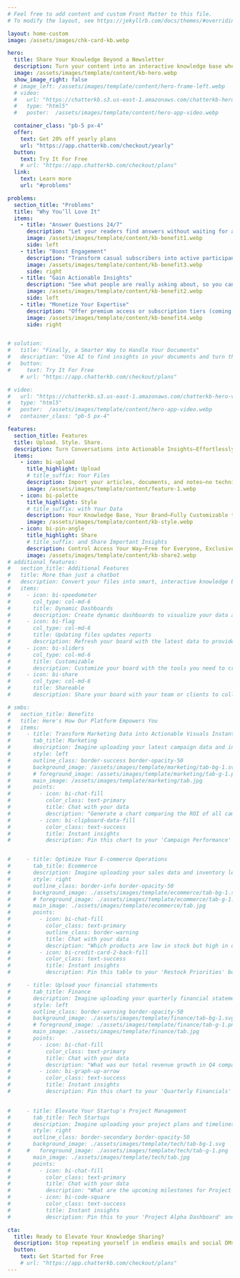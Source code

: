 ```yaml
---
# Feel free to add content and custom Front Matter to this file.
# To modify the layout, see https://jekyllrb.com/docs/themes/#overriding-theme-defaults

layout: home-custom
image: /assets/images/chk-card-kb.webp

hero:
  title: Share Your Knowledge Beyond a Newsletter
  description: Turn your content into an interactive knowledge base where your audience can ask questions and explore insights—day or night.
  image: /assets/images/template/content/kb-hero.webp
  show_image_right: false
  # image_left: /assets/images/template/content/hero-frame-left.webp
  # video:
  #   url: "https://chatterkb.s3.us-east-1.amazonaws.com/chatterkb-hero-video.m4v"
  #   type: "html5"
  #   poster:  /assets/images/template/content/hero-app-video.webp

  container_class: "pb-5 px-4"
  offer:
    text: Get 20% off yearly plans
    url: "https://app.chatterkb.com/checkout/yearly"
  button:
    text: Try It For Free
    # url: "https://app.chatterkb.com/checkout/plans"
  link:
    text: Learn more
    url: "#problems"

problems:
  section_title: "Problems"
  title: "Why You’ll Love It"
  items:
    - title: "Answer Questions 24/7"
      description: "Let your readers find answers without waiting for a reply—freeing you from repetitive messages."
      image: /assets/images/template/content/kb-benefit1.webp
      side: left
    - title: "Boost Engagement"
      description: "Transform casual subscribers into active participants who keep coming back for more."
      image: /assets/images/template/content/kb-benefit3.webp
      side: right
    - title: "Gain Actionable Insights"
      description: "See what people are really asking about, so you can tailor future content to their biggest needs."
      image: /assets/images/template/content/kb-benefit2.webp
      side: left   
    - title: "Monetize Your Expertise"
      description: "Offer premium access or subscription tiers (coming soon), turning your knowledge base into a revenue stream."
      image: /assets/images/template/content/kb-benefit4.webp
      side: right


# solution:
#   title: "Finally, a Smarter Way to Handle Your Documents"
#   description: "Use AI to find insights in your documents and turn them into reports that you can share with your team and clients."
#   button:
#     text: Try It For Free
    # url: "https://app.chatterkb.com/checkout/plans"

# video:
#   url: "https://chatterkb.s3.us-east-1.amazonaws.com/chatterkb-hero-video.m4v"
#   type: "html5"
#   poster:  /assets/images/template/content/hero-app-video.webp
#   container_class: "pb-5 px-4"

features:
  section_title: Features
  title: Upload. Style. Share.
  description: Turn Conversations into Actionable Insights—Effortlessly
  items:
    - icon: bi-upload
      title_highlight: Upload
      # title_suffix: Your Files
      description: Import your articles, documents, and notes—no technical skills needed. 
      image: /assets/images/template/content/feature-1.webp
    - icon: bi-palette
      title_highlight: Style
      # title_suffix: with Your Data
      description: Your Knowledge Base, Your Brand—Fully Customizable to Match Your Identity.
      image: /assets/images/template/content/kb-style.webp
    - icon: bi-pin-angle 
      title_highlight: Share
      # title_suffix: and Share Important Insights
      description: Control Access Your Way—Free for Everyone, Exclusive for Select, or Subscription-Based Premium Content (coming soon)
      image: /assets/images/template/content/kb-share2.webp
# additional_features:
#   section_title: Additional Features
#   title: More than just a chatbot
#   description: Convert your files into smart, interactive knowledge bases—enabling seamless chat, real-time dashboards, and so much more.
#   items:
#     - icon: bi-speedometer  
#       col_type: col-md-6        
#       title: Dynamic Dashboards
#       description: Create dynamic dashboards to visualize your data and share with your team.
#     - icon: bi-flag
#       col_type: col-md-6
#       title: Updating files updates reports
#       description: Refresh your board with the latest data to provide the most accurate insights.
#     - icon: bi-sliders
#       col_type: col-md-6
#       title: Customizable
#       description: Customize your board with the tools you need to create the perfect visualizations.
#     - icon: bi-share
#       col_type: col-md-6
#       title: Shareable
#       description: Share your board with your team or clients to collaborate on the most important insights.

# smbs:
#   section_title: Benefits
#   title: Here's How Our Platform Empowers You
#   items:
#     - title: Transform Marketing Data into Actionable Visuals Instantly
#       tab_title: Marketing
#       description: Imagine uploading your latest campaign data and instantly generating a comprehensive ROI analysis.
#       style: left
#       outline_class: border-success border-opacity-50
#       background_image: /assets/images/template/marketing/tab-bg-1.svg
#       # foreground_image: /assets/images/template/marketing/tab-g-1.png
#       main_image: /assets/images/template/marketing/tab.jpg
#       points:
#         - icon: bi-chat-fill
#           color_class: text-primary
#           title: Chat with your data
#           description: "Generate a chart comparing the ROI of all campaigns in the last six months."
#         - icon: bi-clipboard-data-fill
#           color_class: text-success
#           title: Instant insights
#           description: Pin this chart to your 'Campaign Performance' board and impress your clients with real-time insights.


#     - title: Optimize Your E-commerce Operations
#       tab_title: Ecommerce
#       description: Imagine uploading your sales data and inventory levels, and within seconds, pinpointing which products are flying off the shelves but are low in stock.
#       style: right
#       outline_class: border-info border-opacity-50
#       background_image: ./assets/images/template/ecommerce/tab-bg-1.svg
#       # foreground_image: ./assets/images/template/ecommerce/tab-g-1.png
#       main_image: ./assets/images/template/ecommerce/tab.jpg
#       points:
#         - icon: bi-chat-fill
#           color_class: text-primary
#           outline_class: border-warning
#           title: Chat with your data
#           description: "Which products are low in stock but high in demand?"
#         - icon: bi-credit-card-2-back-fill
#           color_class: text-success
#           title: Instant insights
#           description: Pin this table to your 'Restock Priorities' board and keep your procurement team in the loop.

#     - title: Upload your financial statements
#       tab_title: Finance
#       description: Imagine uploading your quarterly financial statements and, within seconds, generating a comparative analysis of your revenue growth.
#       style: left
#       outline_class: border-warning border-opacity-50
#       background_image: ./assets/images/template/finance/tab-bg-1.svg
#       # foreground_image: ./assets/images/template/finance/tab-g-1.png
#       main_image: ./assets/images/template/finance/tab.jpg
#       points:
#         - icon: bi-chat-fill
#           color_class: text-primary
#           title: Chat with your data
#           description: "What was our total revenue growth in Q4 compared to Q3?"
#         - icon: bi-graph-up-arrow
#           color_class: text-success
#           title: Instant insights
#           description: Pin this chart to your 'Quarterly Financials' board and share it with stakeholders instantly.
    

#     - title: Elevate Your Startup's Project Management
#       tab_title: Tech Startups
#       description: Imagine uploading your project plans and timelines, and within seconds, gaining a clear overview of upcoming milestones and resource allocations.
#       style: right
#       outline_class: border-secondary border-opacity-50
#       background_image: ./assets/images/template/tech/tab-bg-1.svg
#     #   foreground_image: ./assets/images/template/tech/tab-g-1.png
#       main_image: ./assets/images/template/tech/tab.jpg
#       points:
#         - icon: bi-chat-fill
#           color_class: text-primary
#           title: Chat with your data
#           description: "What are the upcoming milestones for Project Alpha in the next two weeks?"
#         - icon: bi-code-square
#           color_class: text-success
#           title: Instant insights
#           description: Pin this to your 'Project Alpha Dashboard' and keep your development team aligned and focused.

cta:
  title: Ready to Elevate Your Knowledge Sharing?
  description: Stop repeating yourself in endless emails and social DMs. Give your community 24/7 access to real-time answers.
  button:
    text: Get Started for Free
    # url: "https://app.chatterkb.com/checkout/plans"
---
```

